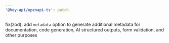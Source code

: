 ```yaml
---
'@hey-api/openapi-ts': patch
---
```


fix(zod): add `metadata` option to generate additional metadata for documentation, code generation, AI structured outputs, form validation, and other purposes
